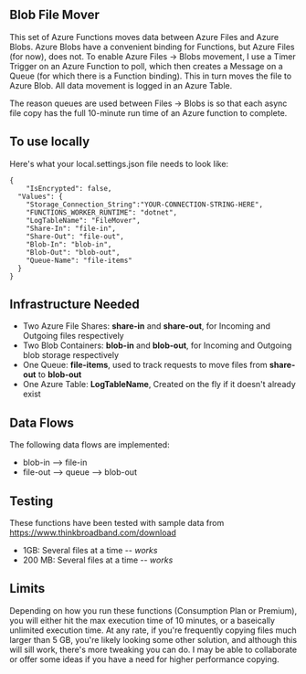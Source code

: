 ﻿## Blob File Mover
This set of Azure Functions moves data between Azure Files and Azure Blobs. Azure Blobs have a convenient binding for Functions, but Azure Files (for now), does not. 
To enable Azure Files -> Blobs movement, I use a Timer Trigger on an Azure Function to poll, which then creates a Message on a Queue (for which there is a Function binding). This in turn
moves the file to Azure Blob. All data movement is logged in an Azure Table.

The reason queues are used between Files -> Blobs is so that each async file copy has the full 10-minute run time of an Azure function to complete.

## To use locally
Here's what your local.settings.json file needs to look like:
```
{
    "IsEncrypted": false,
  "Values": {
	"Storage_Connection_String":"YOUR-CONNECTION-STRING-HERE",
    "FUNCTIONS_WORKER_RUNTIME": "dotnet",
    "LogTableName": "FileMover",
    "Share-In": "file-in",
    "Share-Out": "file-out",
    "Blob-In": "blob-in",
    "Blob-Out": "blob-out",
    "Queue-Name": "file-items"
  }
}
```

## Infrastructure Needed
- Two Azure File Shares: __share-in__ and __share-out__, for Incoming and Outgoing files respectively
- Two Blob Containers: __blob-in__ and __blob-out__, for  Incoming and Outgoing blob storage respectively
- One Queue:  __file-items__, used to track requests to move files from __share-out__ to __blob-out__
- One Azure Table: __LogTableName__, Created on the fly if it doesn't already exist

## Data Flows
The following data flows are implemented:
- blob-in --> file-in
- file-out --> queue --> blob-out

## Testing
These functions have been tested with sample data from https://www.thinkbroadband.com/download
- 1GB: Several files at a time -- *works*
- 200 MB: Several files at a time -- *works*

## Limits
Depending on how you run these functions (Consumption Plan or Premium), you will either hit the max execution time of 10 minutes, or
a baseically unlimited execution time. At any rate, if you're frequently copying files much larger than 5 GB, you're likely
looking some other solution, and although this will sill work, there's more tweaking you can do. I may be able to collaborate or offer some ideas if
you have a need for higher performance copying.
